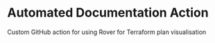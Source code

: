 # Automated Documentation Action
Custom GitHub action for using Rover for Terraform plan visualisation
